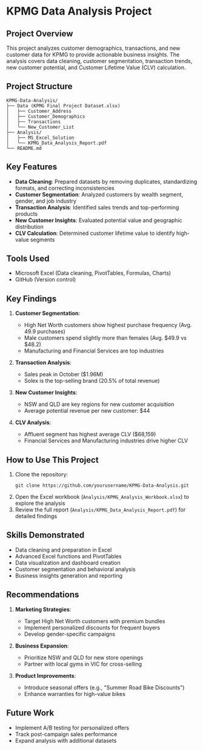 # KPMG Data Analysis Project

## Project Overview
This project analyzes customer demographics, transactions, and new customer data for KPMG to provide actionable business insights. The analysis covers data cleaning, customer segmentation, transaction trends, new customer potential, and Customer Lifetime Value (CLV) calculation.

## Project Structure
```
KPMG-Data-Analysis/
├── Data (KPMG Final Project Dataset.xlsx)
│   ├── Customer_Address
│   ├── Customer_Demographics
│   ├── Transactions
│   └── New_Customer_List
├── Analysis/
│   ├── MS_Excel_Solution
│   └── KPMG_Data_Analysis_Report.pdf
└── README.md
```

## Key Features
- **Data Cleaning**: Prepared datasets by removing duplicates, standardizing formats, and correcting inconsistencies
- **Customer Segmentation**: Analyzed customers by wealth segment, gender, and job industry
- **Transaction Analysis**: Identified sales trends and top-performing products
- **New Customer Insights**: Evaluated potential value and geographic distribution
- **CLV Calculation**: Determined customer lifetime value to identify high-value segments

## Tools Used
- Microsoft Excel (Data cleaning, PivotTables, Formulas, Charts)
- GitHub (Version control)

## Key Findings
1. **Customer Segmentation**:
   - High Net Worth customers show highest purchase frequency (Avg. 49.9 purchases)
   - Male customers spend slightly more than females (Avg. $49.9 vs $48.2)
   - Manufacturing and Financial Services are top industries

2. **Transaction Analysis**:
   - Sales peak in October ($1.96M)
   - Solex is the top-selling brand (20.5% of total revenue)

3. **New Customer Insights**:
   - NSW and QLD are key regions for new customer acquisition
   - Average potential revenue per new customer: $44

4. **CLV Analysis**:
   - Affluent segment has highest average CLV ($68,159)
   - Financial Services and Manufacturing industries drive higher CLV

## How to Use This Project
1. Clone the repository:
   ```
   git clone https://github.com/yourusername/KPMG-Data-Analysis.git
   ```
2. Open the Excel workbook (`Analysis/KPMG_Analysis_Workbook.xlsx`) to explore the analysis
3. Review the full report (`Analysis/KPMG_Data_Analysis_Report.pdf`) for detailed findings

## Skills Demonstrated
- Data cleaning and preparation in Excel
- Advanced Excel functions and PivotTables
- Data visualization and dashboard creation
- Customer segmentation and behavioral analysis
- Business insights generation and reporting

## Recommendations
1. **Marketing Strategies**:
   - Target High Net Worth customers with premium bundles
   - Implement personalized discounts for frequent buyers
   - Develop gender-specific campaigns

2. **Business Expansion**:
   - Prioritize NSW and QLD for new store openings
   - Partner with local gyms in VIC for cross-selling

3. **Product Improvements**:
   - Introduce seasonal offers (e.g., "Summer Road Bike Discounts")
   - Enhance warranties for high-value bikes

## Future Work
- Implement A/B testing for personalized offers
- Track post-campaign sales performance
- Expand analysis with additional datasets
